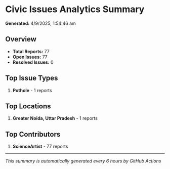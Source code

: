 #  Civic Issues Analytics Summary

**Generated:** 4/9/2025, 1:54:46 am

##  Overview
- **Total Reports:** 77
- **Open Issues:** 77
- **Resolved Issues:** 0

##  Top Issue Types
1. **Pothole** - 1 reports

##  Top Locations
1. **Greater Noida, Uttar Pradesh** - 1 reports

##  Top Contributors
1. **ScienceArtist** - 77 reports

---
*This summary is automatically generated every 6 hours by GitHub Actions*
